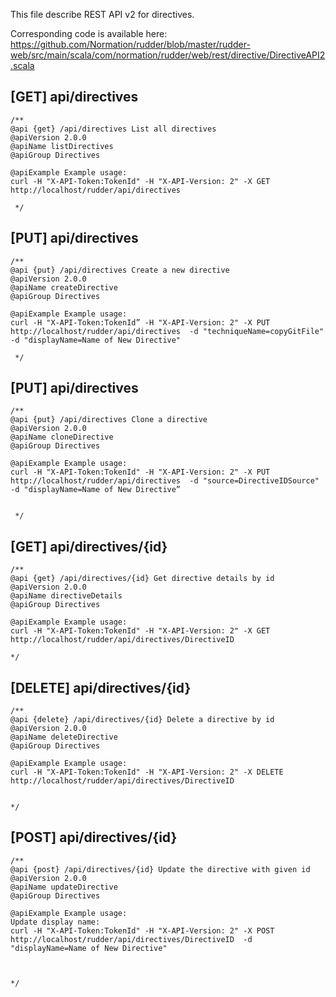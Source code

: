 
This file describe REST API v2 for directives.

Corresponding code is available here: 
https://github.com/Normation/rudder/blob/master/rudder-web/src/main/scala/com/normation/rudder/web/rest/directive/DirectiveAPI2.scala


[GET] api/directives
-----------------

    /**
    @api {get} /api/directives List all directives
    @apiVersion 2.0.0
    @apiName listDirectives
    @apiGroup Directives
    
    @apiExample Example usage:
    curl -H "X-API-Token:TokenId" -H "X-API-Version: 2" -X GET http://localhost/rudder/api/directives

     */


[PUT] api/directives
-----------------

    /**
    @api {put} /api/directives Create a new directive
    @apiVersion 2.0.0
    @apiName createDirective
    @apiGroup Directives
    
    @apiExample Example usage:
    curl -H "X-API-Token:TokenId” -H "X-API-Version: 2" -X PUT http://localhost/rudder/api/directives  -d "techniqueName=copyGitFile" -d "displayName=Name of New Directive"

     */


[PUT] api/directives
-----------------

    /**
    @api {put} /api/directives Clone a directive
    @apiVersion 2.0.0
    @apiName cloneDirective
    @apiGroup Directives
    
    @apiExample Example usage:
    curl -H "X-API-Token:TokenId" -H "X-API-Version: 2" -X PUT http://localhost/rudder/api/directives  -d "source=DirectiveIDSource" -d "displayName=Name of New Directive”


     */

[GET] api/directives/{id}
--------------------------

    /**
    @api {get} /api/directives/{id} Get directive details by id
    @apiVersion 2.0.0
    @apiName directiveDetails
    @apiGroup Directives
     
    @apiExample Example usage:
    curl -H "X-API-Token:TokenId" -H "X-API-Version: 2" -X GET http://localhost/rudder/api/directives/DirectiveID

    */

[DELETE] api/directives/{id}
--------------------------

    /**
    @api {delete} /api/directives/{id} Delete a directive by id
    @apiVersion 2.0.0
    @apiName deleteDirective
    @apiGroup Directives
     
    @apiExample Example usage:
    curl -H "X-API-Token:TokenId" -H "X-API-Version: 2" -X DELETE http://localhost/rudder/api/directives/DirectiveID


    */


[POST] api/directives/{id}
--------------------------

    /**
    @api {post} /api/directives/{id} Update the directive with given id
    @apiVersion 2.0.0
    @apiName updateDirective
    @apiGroup Directives
     
    @apiExample Example usage:
    Update display name: 
    curl -H "X-API-Token:TokenId" -H "X-API-Version: 2" -X POST http://localhost/rudder/api/directives/DirectiveID  -d "displayName=Name of New Directive"



    */
